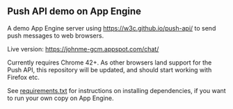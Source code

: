 ## Push API demo on App Engine

A demo App Engine server using https://w3c.github.io/push-api/ to send push
messages to web browsers.

Live version: https://johnme-gcm.appspot.com/chat/

Currently requires Chrome 42+. As other browsers land support for the Push API,
this repository will be updated, and should start working with Firefox etc.

See [requirements.txt][1] for instructions on installing dependencies, if you
want to run your own copy on App Engine.

[1]: https://github.com/johnmellor/push-api-appengine-demo/blob/master/requirements.txt
